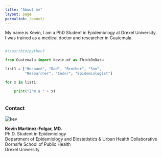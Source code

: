 ```yaml
---
title: "About me"
layout: page
permalink: /about/
---
```




My name is Kevin, I am a PhD Student in Epidemiology at Drexel University.  
I was trained as a medical doctor and researcher in Guatemala.

```python

#!/usr/bin/python3

from Guatemala import kevin.mf as ThinkOnData

list1 = ["Husband", "Dad", "Brother", "Son", 
		 "Researcher", "Coder", "Epidemiologist"] 

for x in list1:

    print("I'm a " + x)
    
```

### Contact     
![kev](/images/kev.jpg=152x192)

**Kevin Martinez-Folgar, MD.**   
Ph.D. Student in Epidemiology   
Department of Epidemiology and Biostatistics & Urban Health Collaborative   
Dornsife School of Public Health   
Drexel University    
